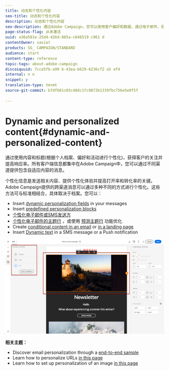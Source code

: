 ```yaml
---
title: 动态和个性化内容
seo-title: 动态和个性化内容
description: 动态和个性化内容
seo-description: 通过Adobe Campaign，您可以使用客户偏好和数据，通过电子邮件、短信、推送通知、InApp消息或直邮创建个性化营销活动。
page-status-flag: 从未激活
uuid: a36a581e-25d4-426d-865a-c646519 c961 d
contentOwner: saviat
products: SG_ CAMPAIGN/STANDARD
audience: start
content-type: reference
topic-tags: about-adobe-campaign
discoiquuid: 7cca5fb-a99 b-43ea-b629-6236cf2 a5 ef4
internal: n n
snippet: y
translation-type: tm+mt
source-git-commit: b7df681c05c48dc1fc9873b1339fbc756e5e0f5f

---
```



# Dynamic and personalized content{#dynamic-and-personalized-content}

通过使用内容和标题(根据个人档案、偏好和活动进行个性化)，获得客户的关注并提高响应率。所有客户端信息都集中在Adobe Campaign中，您可以通过不同渠道提供包含自适应内容的消息。

个性化信息是发送相关内容、提供个性化体验并提高打开率和转化率的关键。Adobe Campaign提供的跨渠道消息可以通过多种不同的方式进行个性化。这些方法可与标准相结合，具体取决于档案。您可以：

* Insert [dynamic personalization fields](../../designing/using/inserting-a-personalization-field.md) in your messages
* Insert [predefined personalization blocks](../../designing/using/adding-a-content-block.md)
* [个性化电子邮件或SMS发送方](../../designing/using/personalizing-the-sender.md)
* [个性化电子邮件的主题行](../../designing/using/personalizing-the-subject-line-of-an-email.md) ，或使用 [预测主题行](../../designing/using/personalizing-the-subject-line-of-an-email.md#predictive-subject-line) 功能优化
* Create [conditional content in an email](../../designing/using/defining-dynamic-content-in-an-email.md) or [in a landing page](../../designing/using/defining-dynamic-content-in-a-landing-page.md)
* Insert [Dynamic text](../../designing/using/defining-dynamic-text.md) in a SMS message or a Push notification

![](assets/delivery_content_43.png)

**相关主题：**

* Discover email personalization through a [end-to-end sample](../../designing/using/example--email-personalization.md)
* Learn how to personalize URLs [in this page](../../designing/using/personalizing-urls.md)
* Learn how to set up personalization of an image [in this page](../../designing/using/personalizing-an-image-source.md)

